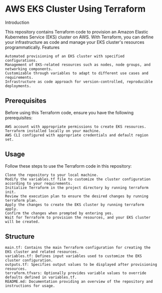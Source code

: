 # AWS EKS Cluster Using Terraform
Introduction

This repository contains Terraform code to provision an Amazon Elastic Kubernetes Service (EKS) cluster on AWS. With Terraform, you can define your infrastructure as code and manage your EKS cluster's resources programmatically.
Features

    Automated provisioning of an EKS cluster with specified configurations.
    Management of EKS-related resources such as nodes, node groups, and networking components.
    Customizable through variables to adapt to different use cases and requirements.
    Infrastructure as code approach for version-controlled, reproducible deployments.

## Prerequisites

Before using this Terraform code, ensure you have the following prerequisites:

    AWS account with appropriate permissions to create EKS resources.
    Terraform installed locally on your machine.
    AWS CLI configured with appropriate credentials and default region set.

## Usage

Follow these steps to use the Terraform code in this repository:

    Clone the repository to your local machine.
    Modify the variables.tf file to customize the cluster configuration according to your requirements.
    Initialize Terraform in the project directory by running terraform init.
    Review the execution plan to ensure the desired changes by running terraform plan.
    Apply the changes to create the EKS cluster by running terraform apply.
    Confirm the changes when prompted by entering yes.
    Wait for Terraform to provision the resources, and your EKS cluster will be created.
## Structure

    main.tf: Contains the main Terraform configuration for creating the EKS cluster and related resources.
    variables.tf: Defines input variables used to customize the EKS cluster configuration.
    outputs.tf: Specifies output values to be displayed after provisioning resources.
    terraform.tfvars: Optionally provides variable values to override defaults defined in variables.tf.
    README.md: Documentation providing an overview of the repository and instructions for usage.
